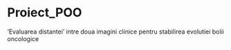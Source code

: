 # Proiect_POO
‘Evaluarea distantei’ intre doua imagini clinice pentru stabilirea evolutiei bolii oncologice 

